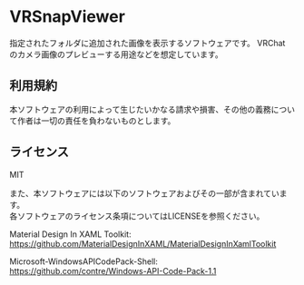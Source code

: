 # VRSnapViewer

指定されたフォルダに追加された画像を表示するソフトウェアです。
VRChat のカメラ画像のプレビューする用途などを想定しています。



## 利用規約

本ソフトウェアの利用によって生じたいかなる請求や損害、その他の義務について作者は一切の責任を負わないものとします。



## ライセンス

MIT

また、本ソフトウェアには以下のソフトウェアおよびその一部が含まれています。  
各ソフトウェアのライセンス条項についてはLICENSEを参照ください。

Material Design In XAML Toolkit: https://github.com/MaterialDesignInXAML/MaterialDesignInXamlToolkit

Microsoft-WindowsAPICodePack-Shell: https://github.com/contre/Windows-API-Code-Pack-1.1